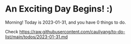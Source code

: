 # An Exciting Day Begins! :)

Morning! Today is 2023-01-31, and you have 0 things to do.

Check https://raw.githubusercontent.com/cauliyang/to-do-list/main/todos/2023-01-31.md